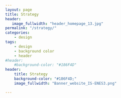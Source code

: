 ```yaml
---
layout: page
title: Strategy
header:
   image_fullwidth: "header_homepage_13.jpg"
permalink: "/strategy/"
categories:
    - design
tags:
    - design
    - background color
    - header
#header:
    #background-color: "#186F4D"
header:
    title: Strategy
    background-color: "#186F4D;"
    image_fullwidth: "Banner_website_IS-ENES3.png"

---
```

